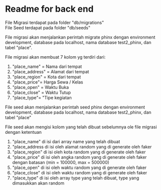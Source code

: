 # Readme for back end
 File Migrasi terdapat pada folder "db/migrations"
<br>File Seed terdapat pada folder "db/seeds"

File migrasi akan menjalankan perintah migrate phinx dengan environment development, database pada localhost, nama database test2_phinx, dan tabel "place". 

File migrasi akan membuat 7 kolom yg terdiri dari:

1. "place_name" = Nama dari tempat 
2. "place_address" = Alamat dari tempat
3. "place_region" = Kota dari tempat
4. "place_price"= Harga Sewa / Kelas
5. "place_open" = Waktu Buka
6. "place_close" = Waktu Tutup
7. "place_type"= "Tipe kegiatan

File seed akan menjalankan perintah seed phinx dengan environment development, database pada localhost, nama database test2_phinx, dan tabel "place"

File seed akan mengisi kolom yang telah dibuat sebelumnya ole file migrasi dengan ketentuan

1. "place_name" di isi dari array name yang telah dibuat
2. "place_address di isi oleh alamat random yang di generate oleh faker
3. "place_region" di isi oleh kota random yang di generate oleh faker
4. "place_price" di isi oleh angka random yang di generate oleh faker dengan batasan (min = 100000, max = 500000)
5. "place_open" di isi oleh waktu random yang di generate oleh faker
6. "place_close" di isi oleh waktu random yang di generate oleh faker
7. "place_type" di isi oleh array type yang telah dibuat, type yang dimasukkan akan random
